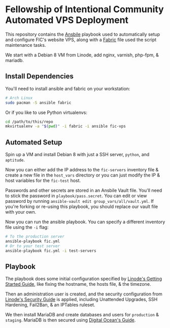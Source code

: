 # Fellowship of Intentional Community Automated VPS Deployment

This repository contains the [Ansbile][ansible] playbook used to automatically
setup and configure FIC's website VPS, along with a [Fabric][fabric] file used
the script maintenance tasks.

We start with a Debian 8 VM from Linode, add nginx, varnish, php-fpm, &
mariadb.

## Install Dependencies

You'll need to install ansible and fabric on your workstation:

```bash
# Arch Linux
sudo pacman -S ansible fabric
```

Or if you like to use Python virtualenvs:

```bash
cd /path/to/this/repo
mkvirtualenv -a "$(pwd)" -i fabric -i ansible fic-vps
```

## Automated Setup

Spin up a VM and install Debian 8 with just a SSH server, `python`, and
`aptitude`.

Now you can either add the IP address to the `fic-servers` inventory file &
create a new file in the `host_vars` directory or you can just modify the IP &
host variables for the `fic-test` host.

Passwords and other secrets are stored in an Ansbile Vault file. You'll need to
stick the password in `playbook/pass.secret`. You can edit or view password by
running `ansible-vault edit group_vars/all/vault.yml`. If you're forking or
re-using this playbook, you should replace our vault file with your own.

Now you can run the ansible playbook. You can specify a different inventory
file using the `-i` flag:

```bash
# To the production server
ansible-playbook fic.yml
# Or to your test server
ansible-playbook fic.yml -i test-servers
```


## Playbook

The playbook does some initial configuration specified by [Linode's Getting
Started Guide][linode-starting], like fixing the hostname, the hosts file, &
the timezone.

Then an administration user is created, and the security configuration from
[Linode's Security Guide][linode-secure] is applied, including Unattended
Upgrades, SSH Hardening, Fail2Ban, & an IPTables ruleset.

We then install MariaDB and create databases and users for `production` &
`staging`. MariaDB is then secured using [Digital Ocean's Guide][d-o-mysql].



[ansible]: https://www.ansible.com/
[fabric]: http://www.fabfile.org/

[linode-starting]: https://www.linode.com/docs/getting-started
[linode-secure]: https://www.linode.com/docs/security/securing-your-server/
[d-o-mysql]: https://www.digitalocean.com/community/tutorials/how-to-secure-mysql-and-mariadb-databases-in-a-linux-vps
